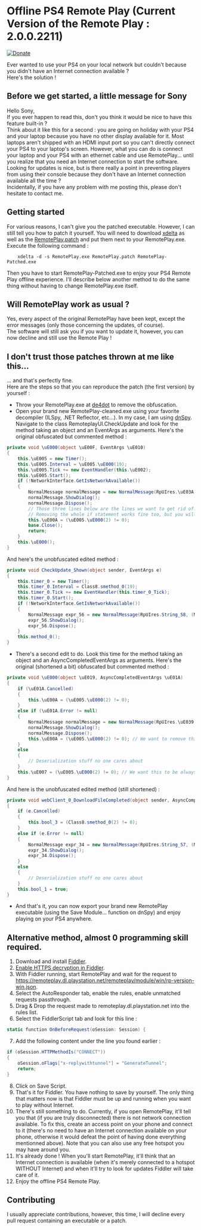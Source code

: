 # Offline PS4 Remote Play (Current Version of the Remote Play :  2.0.0.2211)

[![Donate](https://img.shields.io/badge/Donate-PayPal-green.svg)](http://paypal.me/MysteryDash)

Ever wanted to use your PS4 on your local network but couldn't because you didn't have an Internet connection available ?  
Here's the solution !

## Before we get started, a little message for Sony

Hello Sony,  
If you ever happen to read this, don't you think it would be nice to have this feature built-in ?  
Think about it like this for a second : you are going on holiday with your PS4 and your laptop because you have no other display available for it. Most laptops aren't shipped with an HDMI input port so you can't directly connect your PS4 to your laptop's screen. However, what you can do is connect your laptop and your PS4 with an ethernet cable and use RemotePlay... until you realize that you need an Internet connection to start the software.  
Looking for updates is nice, but is there really a point in preventing players from using their console because they don't have an Internet connection available all the time ?  
Incidentally, if you have any problem with me posting this, please don't hesitate to contact me.

## Getting started

For various reasons, I can't give you the patched executable. However, I can still tell you how to patch it yourself.
You will need to download [xdelta](https://github.com/jmacd/xdelta-gpl/releases) as well as the [RemotePlay.patch](RemotePlay.patch) and put them next to your RemotePlay.exe.  
Execute the following command :  

        xdelta -d -s RemotePlay.exe RemotePlay.patch RemotePlay-Patched.exe
		
Then you have to start RemotePlay-Patched.exe to enjoy your PS4 Remote Play offline experience.
I'll describe below another method to do the same thing without having to change RemotePlay.exe itself.

## Will RemotePlay work as usual ?

Yes, every aspect of the original RemotePlay have been kept, except the error messages (only those concerning the updates, of course).  
The software will still ask you if you want to update it, however, you can now decline and still use the Remote Play !

## I don't trust those patches thrown at me like this...

... and that's perfectly fine.  
Here are the steps so that you can reproduce the patch (the first version) by yourself :
* Throw your RemotePlay.exe at [de4dot](https://github.com/0xd4d/de4dot) to remove the obfuscation.
* Open your brand new RemotePlay-cleaned.exe using your favorite decompiler (ILSpy, .NET Reflector, etc...). In my case, I am using [dnSpy](https://github.com/0xd4d/dnSpy). Navigate to the class RemoteplayUI.CheckUpdate and look for the method taking an object and an EventArgs as arguments.
Here's the original obfuscated but commented method :
```csharp
private void \uE000(object \uE00F, EventArgs \uE010)
{
	this.\uE005 = new Timer();
	this.\uE005.Interval = \uE005.\uE000(19);
	this.\uE005.Tick += new EventHandler(this.\uE002);
	this.\uE005.Start();
	if (!NetworkInterface.GetIsNetworkAvailable())
	{
		NormalMessage normalMessage = new NormalMessage(RpUIres.\uE03A, (MESSAGE_DIALOG_SHOW_TYPE)\uE005.\uE000(0));
		normalMessage.ShowDialog();
		normalMessage.Dispose();
		// Those three lines below are the lines we want to get rid of.
		// Removing the whole if statement works fine too, but you will not have the error message anymore.
		this.\uE00A = (\uE005.\uE000(2) != 0);
		base.Close();
		return;
	}
	this.\uE000();
}
```
And here's the unobfuscated edited method :
```csharp
private void CheckUpdate_Shown(object sender, EventArgs e)
{
	this.timer_0 = new Timer();
	this.timer_0.Interval = Class8.smethod_0(19);
	this.timer_0.Tick += new EventHandler(this.timer_0_Tick);
	this.timer_0.Start();
	if (!NetworkInterface.GetIsNetworkAvailable())
	{
		NormalMessage expr_56 = new NormalMessage(RpUIres.String_58, (MESSAGE_DIALOG_SHOW_TYPE)Class8.smethod_0(0));
		expr_56.ShowDialog();
		expr_56.Dispose();
	}
	this.method_0();
}
```
* There's a second edit to do. Look this time for the method taking an object and an AsyncCompletedEventArgs as arguments.
Here's the original (shortened a bit) obfuscated but commented method :
```csharp
private void \uE000(object \uE019, AsyncCompletedEventArgs \uE01A)
{
	if (\uE01A.Cancelled)
	{
		this.\uE00A = (\uE005.\uE000(2) != 0);
	}
	else if (\uE01A.Error != null)
	{
		NormalMessage normalMessage = new NormalMessage(RpUIres.\uE039, (MESSAGE_DIALOG_SHOW_TYPE)\uE005.\uE000(0));
		normalMessage.ShowDialog();
		normalMessage.Dispose();
		this.\uE00A = (\uE005.\uE000(2) != 0); // We want to remove this.
	}
	else
	{
		// Deserialization stuff no one cares about
	}
	this.\uE007 = (\uE005.\uE000(2) != 0); // We want this to be always true}
}
```
And here is the unobfuscated edited method (still shortened) :
```csharp
private void webClient_0_DownloadFileCompleted(object sender, AsyncCompletedEventArgs e)
{
	if (e.Cancelled)
	{
		this.bool_3 = (Class8.smethod_0(2) != 0);
	}
	else if (e.Error != null)
	{
		NormalMessage expr_34 = new NormalMessage(RpUIres.String_57, (MESSAGE_DIALOG_SHOW_TYPE)Class8.smethod_0(0));
		expr_34.ShowDialog();
		expr_34.Dispose();
	}
	else
	{	
	    // Deserialization stuff no one cares about
	}
	this.bool_1 = true;
}
```
* And that's it, you can now export your brand new RemotePlay executable (using the Save Module... function on dnSpy) and enjoy playing on your PS4 anywhere.

## Alternative method, almost 0 programming skill required.

1. Download and install [Fiddler](http://www.telerik.com/fiddler).
2. [Enable HTTPS decryption in Fiddler](https://www.fiddlerbook.com/fiddler/help/httpsdecryption.asp).
3. With Fiddler running, start RemotePlay and wait for the request to https://remoteplay.dl.playstation.net/remoteplay/module/win/rp-version-win.json.
4. Select the AutoResponder tab, enable the rules, enable unmatched requests passthrough.
5. Drag & Drop the request made to remoteplay.dl.playstation.net into the rules list.
6. Select the FiddlerScript tab and look for this line :
```csharp
static function OnBeforeRequest(oSession: Session) {
```
7. Add the following content under the line you found earlier :
```csharp
if (oSession.HTTPMethodIs("CONNECT"))
{
    oSession.oFlags["x-replywithtunnel"] = "GenerateTunnel";
    return;
}
```
8. Click on Save Script.
9. That's it for Fiddler. You have nothing to save by yourself. The only thing that matters now is that Fiddler must be up and running when you want to play without Internet.
10. There's still something to do. Currently, if you open RemotePlay, it'll tell you that (if you are truly disconnected) there is not network connection available. To fix this, create an access point on your phone and connect to it (there's no need to have an Internet connection available on your phone, otherwise it would defeat the point of having done everything mentionned above). Note that you can also use any free hotspot you may have around you.
11. It's already done ! When you'll start RemotePlay, it'll think that an Internet connection is available (when it's merely connected to a hotspot WITHOUT Internet) and when it'll try to look for updates Fiddler will take care of it.
12. Enjoy the offline PS4 Remote Play.

## Contributing

I usually appreciate contributions, however, this time, I will decline every pull request containing an executable or a patch.